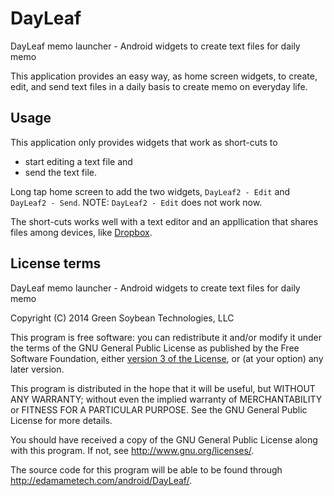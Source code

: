 DayLeaf
=======

DayLeaf memo launcher - Android widgets to create text files for daily memo

This application provides an easy way, as home screen widgets, to create,
edit, and send text files in a daily basis to create memo on everyday life.

Usage
-----
This application only provides widgets that work as short-cuts to
- start editing a text file and
- send the text file.

Long tap home screen to add the two widgets, `DayLeaf2 - Edit` and
`DayLeaf2 - Send`. NOTE: `DayLeaf2 - Edit` does not work now.

The short-cuts works well with a text editor and an appllication
that shares files among devices, like
[Dropbox](https://play.google.com/store/apps/details?id=com.dropbox.android).

License terms
-------------
DayLeaf memo launcher - Android widgets to create text files for
daily memo

Copyright (C) 2014 Green Soybean Technologies, LLC
<edamametech at gmail.com>

This program is free software: you can redistribute it and/or
modify it under the terms of the GNU General Public License as
published by the Free Software Foundation, either [version 3 of
the License](http://edamametech.com/gpl-3.0-standalone.html), or
(at your option) any later version.

This program is distributed in the hope that it will be useful,
but WITHOUT ANY WARRANTY; without even the implied warranty of
MERCHANTABILITY or FITNESS FOR A PARTICULAR PURPOSE. See the GNU
General Public License for more details.

You should have received a copy of the GNU General Public License
along with this program. If not, see
<http://www.gnu.org/licenses/>.

The source code for this program will be able to be found through
<http://edamametech.com/android/DayLeaf/>.
